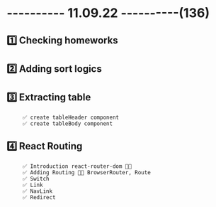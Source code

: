 # ---------- 11.09.22 ----------(136)

## 1️⃣ Checking homeworks

## 2️⃣ Adding sort logics

## 3️⃣ Extracting table

         ✅ create tableHeader component
         ✅ create tableBody component

## 4️⃣ React Routing

         ✅ Introduction react-router-dom 👍🏻
         ✅ Adding Routing 👍🏻 BrowserRouter, Route
         ✅ Switch
         ✅ Link
         ✅ NavLink
         ✅ Redirect
